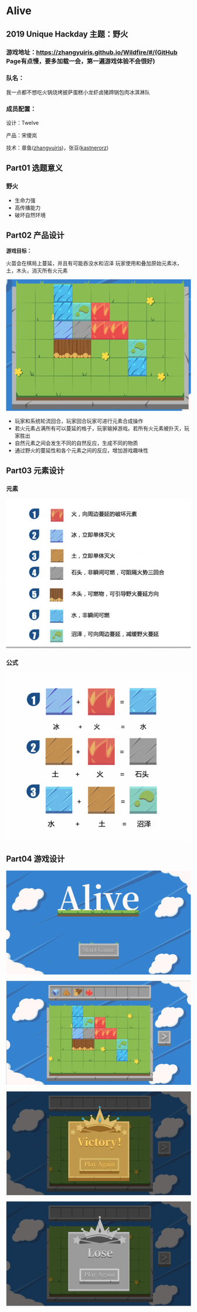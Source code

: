 # Alive

## 2019 Unique Hackday 主题：野火

### 游戏地址：https://zhangyuiris.github.io/Wildfire/#/(GitHub Page有点慢，要多加载一会，第一遍游戏体验不会很好)

### 队名：

我一点都不想吃火锅烧烤披萨蛋糕小龙虾卤猪蹄锅包肉冰淇淋队

### 成员配置：

设计：Twelve

产品：宋傻岚

技术：章鱼([zhangyuiris](https://github.com/zhangyuiris))，张豆([kastnerorz](https://github.com/kastnerorz))

## Part01 选题意义

### 野火

- 生命力强
- 高传播能力
- 破坏自然环境

## Part02 产品设计

**游戏目标：**

火苗会在棋局上蔓延，并且有可能吞没水和沼泽
玩家使用和叠加原始元素冰，土，木头，消灭所有火元素

![游戏截图](./readme/1.png)

- 玩家和系统轮流回合，玩家回合玩家可进行元素合成操作
- 若火元素占满所有可以蔓延的格子，玩家输掉游戏。若所有火元素被扑灭，玩家胜出
- 自然元素之间会发生不同的自然反应，生成不同的物质
- 通过野火的蔓延性和各个元素之间的反应，增加游戏趣味性

## Part03 元素设计

### 元素

![](./readme/2.png)

### 公式

![](./readme/3.png)

## Part04 游戏设计

![开始](./readme/4.png)

![游戏中](./readme/5.png)

![胜利](./readme/6.png)

![结束](./readme/7.png)
